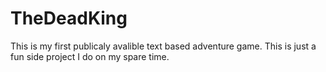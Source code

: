 # TheDeadKing
This is my first publicaly avalible text based adventure game. This is just a fun side project I do on my spare time.
